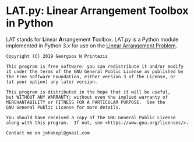 # LAT.py: Linear Arrangement Toolbox in Python

LAT stands for **L**inear **A**rrangement **T**oolbox. LAT.py is a Python module implemented in Python 3.x for use on the [Linear Arrangement Problem](https://en.wikipedia.org/wiki/Graph_bandwidth). 

    Copyright (C) 2019 Georgios N Printezis
    
    This program is free software: you can redistribute it and/or modify
    it under the terms of the GNU General Public License as published by
    the Free Software Foundation, either version 3 of the License, or
    (at your option) any later version.

    This program is distributed in the hope that it will be useful,
    but WITHOUT ANY WARRANTY; without even the implied warranty of
    MERCHANTABILITY or FITNESS FOR A PARTICULAR PURPOSE.  See the
    GNU General Public License for more details.

    You should have received a copy of the GNU General Public License
    along with this program.  If not, see <https://www.gnu.org/licenses/>.
    
    Contact me on johakepl@gmail.com
